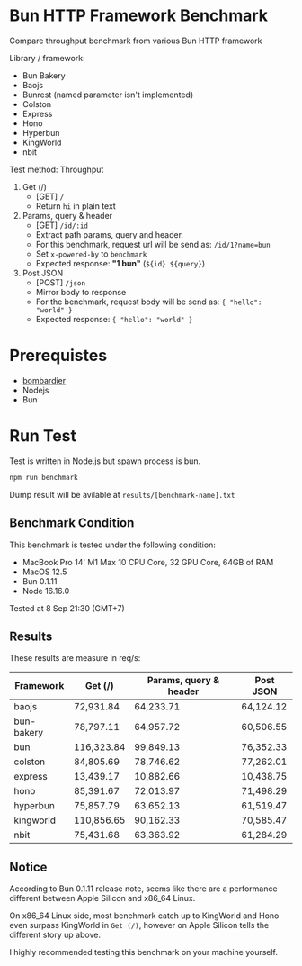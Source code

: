 # Bun HTTP Framework Benchmark
Compare throughput benchmark from various Bun HTTP framework

Library / framework:
- Bun Bakery
- Baojs
- Bunrest (named parameter isn't implemented)
- Colston
- Express
- Hono
- Hyperbun
- KingWorld
- nbit

Test method:
Throughput
1. Get (/)
    - [GET] `/`
    - Return `hi` in plain text
2. Params, query & header
    - [GET] `/id/:id`
    - Extract path params, query and header.
    - For this benchmark, request url will be send as: `/id/1?name=bun`
    - Set `x-powered-by` to `benchmark`
    - Expected response: **"1 bun"** (`${id} ${query}`)
3. Post JSON
    - [POST] `/json`
    - Mirror body to response
    - For the benchmark, request body will be send as: `{ "hello": "world" }`
    - Expected response: `{ "hello": "world" }`

# Prerequistes
- [bombardier](https://github.com/codesenberg/bombardier)
- Nodejs
- Bun

# Run Test
Test is written in Node.js but spawn process is bun.

```typescript
npm run benchmark
```

Dump result will be avilable at `results/[benchmark-name].txt`

## Benchmark Condition
This benchmark is tested under the following condition:
- MacBook Pro 14' M1 Max 10 CPU Core, 32 GPU Core, 64GB of RAM
- MacOS 12.5
- Bun 0.1.11
- Node 16.16.0

Tested at 8 Sep 21:30 (GMT+7)

## Results
These results are measure in req/s:

|  Framework       |  Get (/)    |  Params, query & header | Post JSON  |
| ---------------- | ----------- | ----------------------- | ---------- |
| baojs | 72,931.84 | 64,233.71 | 64,124.12 |
| bun-bakery | 78,797.11 | 64,957.72 | 60,506.55 |
| bun | 116,323.84 | 99,849.13 | 76,352.33 |
| colston | 84,805.69 | 78,746.62 | 77,262.01 |
| express | 13,439.17 | 10,882.66 | 10,438.75 |
| hono | 85,391.67 | 72,013.97 | 71,498.29 |
| hyperbun | 75,857.79 | 63,652.13 | 61,519.47 |
| kingworld | 110,856.65 | 90,162.33 | 70,585.47 |
| nbit | 75,431.68 | 63,363.92 | 61,284.29 |

## Notice
According to Bun 0.1.11 release note, seems like there are a performance different between Apple Silicon and x86_64 Linux.

On x86_64 Linux side, most benchmark catch up to KingWorld and Hono even surpass KingWorld in `Get (/)`, however on Apple Silicon tells the different story up above.

I highly recommended testing this benchmark on your machine yourself.
